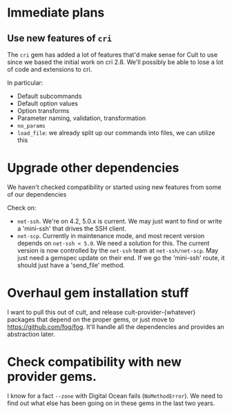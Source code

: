 # Immediate plans

## Use new features of `cri`

The `cri` gem has added a lot of features that'd make sense for Cult to use since we based the
initial work on cri 2.8.  We'll possibly be able to lose a lot of code and extensions to cri.

In particular:
  * Default subcommands
  * Default option values
  * Option transforms
  * Parameter naming, validation, transformation
  * `no_params`
  * `load_file`: we already split up our commands into files, we can utilize this

# Upgrade other dependencies

We haven't checked compatibility or started using new features from some of our dependencies

Check on:
  * `net-ssh`.  We're on 4.2, 5.0.x is current.  We may just want to find or write a 'mini-ssh'
                that drives the SSH client.
  * `net-scp`.  Currently in maintenance mode, and most recent version depends on `net-ssh < 5.0`.
                We need a solution for this.  The current version is now controlled by the
                `net-ssh` team at `net-ssh/net-scp`.  May just need a gemspec update on their
                end.  If we go the 'mini-ssh' route, it should just have a 'send_file' method.

# Overhaul gem installation stuff

I want to pull this out of cult, and release cult-provider-{whatever} packages that depend on the
proper gems, or just move to https://github.com/fog/fog.  It'll handle all the dependencies and
provides an abstraction later.

# Check compatibility with new provider gems.

I know for a fact `--zone` with Digital Ocean fails (`NoMethodError`).  We need to find out what
else has been going on in these gems in the last two years.
